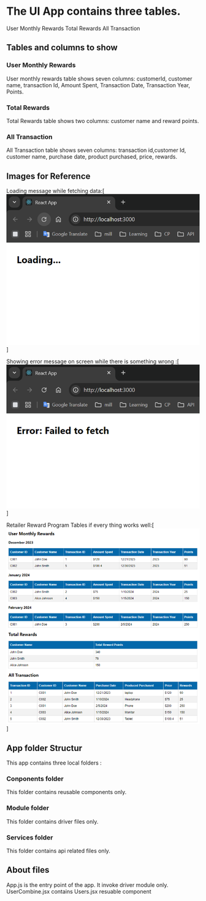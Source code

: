 # The UI App contains three tables.
User Monthly Rewards
Total Rewards
All Transaction

## Tables and columns to show

### User Monthly Rewards
User monthly rewards table shows seven columns: customerId,  customer name, transaction Id, Amount Spent, Transaction Date, Transaction Year, Points.

### Total Rewards  
Total Rewards table shows two columns: customer name and reward points.

### All Transaction
All Transaction table shows seven columns: transaction id,customer Id, customer name, purchase date, product purchased, price, rewards.

## Images for Reference

Loading message while fetching data:[<img src="./public/Loading message .png">]

Showing error message on screen while there is something wrong :[<img src="/public/Showing error message .png">]

Retailer Reward Program Tables if every thing works well:[<img src="./public/Retailer Reward Program Tables.png">]


## App folder Structur
This app contains three local folders :

### Conponents folder
This folder contains reusable components only.

### Module folder
This folder contains driver files only.

### Services folder
This folder contains api related files only.


## About files
App.js is the entry point of the app. It invoke driver module only.
UserCombine.jsx contains Users.jsx resuable component


